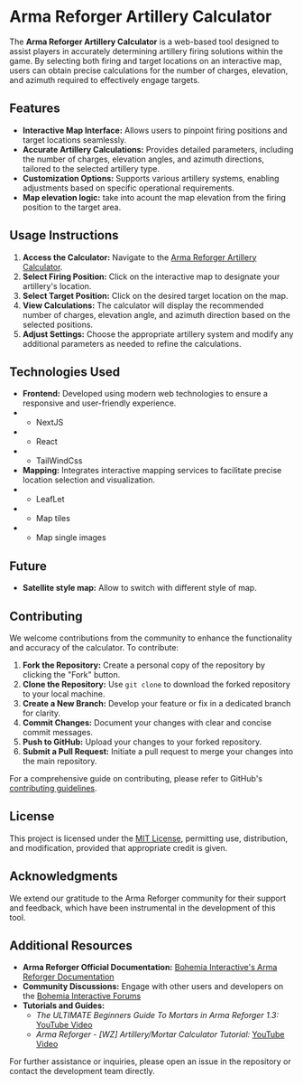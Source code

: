 # Arma Reforger Artillery Calculator

The **Arma Reforger Artillery Calculator** is a web-based tool designed to assist players in accurately determining artillery firing solutions within the game. By selecting both firing and target locations on an interactive map, users can obtain precise calculations for the number of charges, elevation, and azimuth required to effectively engage targets.

## Features

- **Interactive Map Interface:** Allows users to pinpoint firing positions and target locations seamlessly.
- **Accurate Artillery Calculations:** Provides detailed parameters, including the number of charges, elevation angles, and azimuth directions, tailored to the selected artillery type.
- **Customization Options:** Supports various artillery systems, enabling adjustments based on specific operational requirements.
- **Map elevation logic:** take into acount the map elevation from the firing position to the target area.

## Usage Instructions

1. **Access the Calculator:** Navigate to the [Arma Reforger Artillery Calculator](https://arma-reforger-artillery-calculator.vercel.app/).
2. **Select Firing Position:** Click on the interactive map to designate your artillery's location.
3. **Select Target Position:** Click on the desired target location on the map.
4. **View Calculations:** The calculator will display the recommended number of charges, elevation angle, and azimuth direction based on the selected positions.
5. **Adjust Settings:** Choose the appropriate artillery system and modify any additional parameters as needed to refine the calculations.

## Technologies Used

- **Frontend:** Developed using modern web technologies to ensure a responsive and user-friendly experience.
- - NextJS
- - React
- - TailWindCss
- **Mapping:** Integrates interactive mapping services to facilitate precise location selection and visualization.
- - LeafLet
- - Map tiles
- - Map single images

## Future

- **Satellite style map:** Allow to switch with different style of map.

## Contributing

We welcome contributions from the community to enhance the functionality and accuracy of the calculator. To contribute:

1. **Fork the Repository:** Create a personal copy of the repository by clicking the "Fork" button.
2. **Clone the Repository:** Use `git clone` to download the forked repository to your local machine.
3. **Create a New Branch:** Develop your feature or fix in a dedicated branch for clarity.
4. **Commit Changes:** Document your changes with clear and concise commit messages.
5. **Push to GitHub:** Upload your changes to your forked repository.
6. **Submit a Pull Request:** Initiate a pull request to merge your changes into the main repository.

For a comprehensive guide on contributing, please refer to GitHub's [contributing guidelines](https://docs.github.com/en/get-started/quickstart/contributing-to-projects).

## License

This project is licensed under the [MIT License](LICENSE), permitting use, distribution, and modification, provided that appropriate credit is given.

## Acknowledgments

We extend our gratitude to the Arma Reforger community for their support and feedback, which have been instrumental in the development of this tool.

## Additional Resources

- **Arma Reforger Official Documentation:** [Bohemia Interactive's Arma Reforger Documentation](https://community.bistudio.com/wiki/Arma_Reforger:Main_Page)
- **Community Discussions:** Engage with other users and developers on the [Bohemia Interactive Forums](https://forums.bohemia.net/forums/forum/316-arma-reforger/)
- **Tutorials and Guides:**
   - *The ULTIMATE Beginners Guide To Mortars in Arma Reforger 1.3:* [YouTube Video](https://www.youtube.com/watch?v=PH4kEx_x4w8)
   - *Arma Reforger - [WZ] Artillery/Mortar Calculator Tutorial:* [YouTube Video](https://www.youtube.com/watch?v=d4uGNc4dJ4U)

For further assistance or inquiries, please open an issue in the repository or contact the development team directly.
